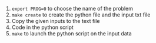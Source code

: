 1. `export PROG=0` to choose the name of the problem
2. `make create` to create the python file and the input txt file
3. Copy the given inputs to the text file
4. Code in the python script
5. `make` to launch the python script on the input data